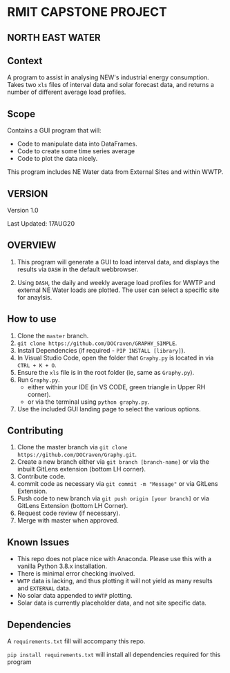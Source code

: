 
# RMIT CAPSTONE PROJECT 
## NORTH EAST WATER

## Context
A program to assist in analysing NEW's industrial energy consumption. Takes two  `xls` files of interval data and solar forecast data, and returns a number of different average load profiles. 

## Scope

Contains a GUI program that will:

- Code to manipulate data into DataFrames.
- Code to create some time series average
- Code to plot the data nicely.

This program includes NE Water data from External Sites and within WWTP. 


## VERSION 

Version 1.0 

Last Updated: 17AUG20


## OVERVIEW
1. This program will generate a GUI to load interval data, and displays the results via `DASH` in the default webbrowser. 

1.  Using `DASH`, the daily and weekly average load profiles for WWTP and external NE Water loads are plotted. The user can select a specific site for anaylsis. 


## How to use

1. Clone the `master` branch. 
  1.   `git clone https://github.com/DOCraven/GRAPHY_SIMPLE`.
1. Install Dependencies (if required - `PIP INSTALL [library]`).
1. In Visual Studio Code, open the folder that `Graphy.py` is located in via `CTRL + K + O`.
1. Ensure the `xls` file is in the root folder (ie, same as `Graphy.py`).
1. Run `Graphy.py`. 
   -  either within your IDE (in VS CODE, green triangle in Upper RH corner).
   -  or via the terminal using  `python graphy.py`.
1. Use the included GUI landing page to select the various options.


## Contributing 
1.  Clone the master branch via `git clone https://github.com/DOCraven/Graphy.git`.
1.  Create a new branch either via `git branch [branch-name]` or via the inbuilt GitLens extension (bottom LH corner).
1.  Contribute code.
1.  commit code as necessary via `git commit -m "Message"` or via GitLens Extension.
1.  Push code to new branch via `git push origin [your branch]` or via GitLens Extension (bottom LH Corner).
1.  Request code review (if necessary).
1.  Merge with master when approved.

## Known Issues


- This repo does not place nice with Anaconda. Please use this with a vanilla Python 3.8.x installation.
- There is minimal error checking involved. 
- `WWTP` data is lacking, and thus plotting it will not yield as many results and `EXTERNAL` data. 
- No solar data appended to `WWTP` plotting. 
- Solar data is currently placeholder data, and not site specific data. 


## Dependencies

A `requirements.txt` fill will accompany this repo. 

`pip install requirements.txt` will install all dependencies required for this program

